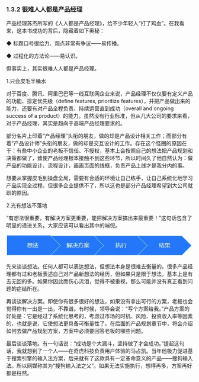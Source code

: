 ### 1.3.2 很难人人都是产品经理

产品经理苏杰所写的《人人都是产品经理》，给不少年轻人“打了鸡血”。在我看来，这本书成功的背后，隐藏着如下奥秘：

◆ 标题口号很给力、观点非常有争议——易传播。

◆ 过程化的方法论——易认识。

但事实上，其实很难人人都是产品经理。

1.只会皮毛半桶水

对于百度、腾讯、阿里巴巴等一线互联网企业来说，产品经理不仅仅要有定义产品的功能、排定优先级（define features, prioritize features），并把产品做出来的能力，还要有对产品全程负责、持续运营直到成功（overall and ongoing success of a product）的能力。虽然没有行业标准，但从几大公司的要求来看，对于产品经理，其实是趋向于高端产品经理要求的。

部分名片上印着“产品经理”头衔的朋友，做的却是产品设计相关工作；而部分有着“产品设计师”头衔的朋友，做的却是交互设计的工作。存在这个怪圈的原因在于：有些中小企业的老板不信任、不授权，基本上会按照自己的想法把产品规划和决策都做了，致使产品经理根本接触不到这些环节，所以时间久了他自然认为：做产品的功能设计、流程设计，画画页面的线框，负责产品上线才是我分内的事。

想要从掌握皮毛到操盘全局，需要有合适的环境让自己练手，让自己系统化地学习产品实现全过程。但很多企业提供不了，所以这也是部分产品经理希望到大公司就职的原因。

2.光有想法不落地

“有想法很重要，有解决方案更重要，能把解决方案搞出来最重要！”这句话包含了明显的递进关系，大家应该可以看出其中的端倪。

![](images/image01900_jpeg)

先来谈谈想法。任何人都可以表达想法，但想法本身是很难去衡量的。很多产品经理都有过和老板表述自己对产品新想法的经历，但如果只是限于想法，基本上是有去无回的多。如果你因此而伤心流泪，觉得不被重视，那么可能并没有真正看到问题的症结所在。

再谈谈解决方案。即使你有很多很好的想法，如果没有拿出可行的方案，老板也会觉得你有一出是一出，不靠谱。有时候，领导会说：“写个方案给我。”产品方案的好处是：它是经过了系统化思考的，考虑过市场的时机、风险、投资收入率等因素的，也就是说，它使想法更具备可衡量性了。在后面的产品规划章节中，将会介绍如何去做产品规划方案，方案中必须要回答老板的哪些问题。

最后谈谈落地。有一句话说：“成功是个大漏斗，坚持做了才会成功。”提起这句话，我就想到了一个人——在奇虎科技负责用户体验的马占凯。当年他极力促进基于搜索引擎的输入法方案，后来就有了这款具有一定革命意义的产品——搜狗输入法。所以网媒称其为“搜狗输入法之父”。如果无法实施执行，想得再多，方案再好都是枉然。
